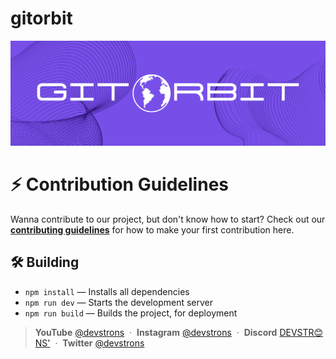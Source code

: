 # gitorbit

![gitorbit poster](public/gitorbit-github-poster.png)

# ⚡️ Contribution Guidelines

Wanna contribute to our project, but don't know how to start? Check out our [**contributing guidelines**](https://github.com/devstrons/gitorbit/blob/main/CONTRIBUTING.md) for how to make your first contribution here.

## 🛠 Building

- `npm install` — Installs all dependencies
- `npm run dev` — Starts the development server
- `npm run build` — Builds the project, for deployment

> **YouTube** <a href="https://www.youtube.com/c/devstrons" target="_blank" rel="noopener">@devstrons</a> &nbsp;&middot;&nbsp; **Instagram** <a href="https://www.instagram.com/devstrons" target="_blank" rel="noopener">@devstrons</a> &nbsp;&middot;&nbsp; **Discord** <a href="https://dsc.gg/devstrons" target="_blank" rel="noopener">DEVSTR😊NS'</a> &nbsp;&middot;&nbsp; **Twitter** <a href="https://twitter.com/devstrons" target="_blank" rel="noopener">@devstrons</a>
